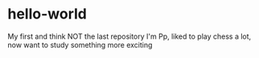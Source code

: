 # hello-world
My first and think NOT the last repository
I'm Pp, liked to play chess a lot, now want to study something more exciting

